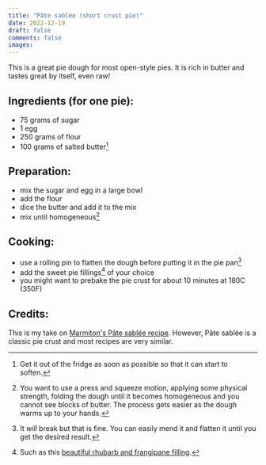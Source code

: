 ```yaml
---
title: "Pâte sablée (short crust pie)"
date: 2022-12-19
draft: false
comments: false
images:
---
```


This is a great pie dough for most open-style pies.
It is rich in butter and tastes great by itself, even raw!

## Ingredients (for one pie):

* 75 grams of sugar
* 1 egg
* 250 grams of flour
* 100 grams of salted butter[^butter]

[^butter]: Get it out of the fridge as soon as possible so that it can start to soften.

## Preparation:

* mix the sugar and egg in a large bowl
* add the flour
* dice the butter and add it to the mix
* mix until homogeneous[^hands]

[^hands]: You want to use a press and squeeze motion, applying some physical strength, folding the dough until it becomes homogeneous and you cannot see blocks of butter.
The process gets easier as the dough warms up to your hands.

## Cooking:

* use a rolling pin to flatten the dough before putting it in the pie pan[^break]
* add the sweet pie fillings[^fillings] of your choice
* you might want to prebake the pie crust for about 10 minutes at 180C (350F)

[^break]: It *will* break but that is fine. You can easily mend it and flatten it until you get the desired result.

[^fillings]: Such as this [beautiful rhubarb and frangipane filling](https://www.tastefrance.com/us/recipes/french-rhubarb-tart).

## Credits:

This is my take on [Marmiton's Pâte sablée recipe](https://www.marmiton.org/recettes/recette_pate-sablee_14540.aspx).
However, Pâte sablée is a classic pie crust and most recipes are very similar.
